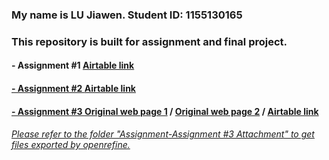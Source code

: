 ### My name is LU Jiawen. Student ID: 1155130165
### This repository is built for assignment and final project.
#### - Assignment #1 <a href="https://airtable.com/invite/l?inviteId=invCUIez5TOzYtEid&inviteToken=c8a6d7b8e60044017b04fe2c57780ee275cf9a38bf6c671f186cc82b671042d4" target="_blank">Airtable link
#### - Assignment #2 <a href="https://airtable.com/invite/l?inviteId=invdS0DghBZJzPp5f&inviteToken=ee0ab3cc546a2336ac8e56ec5439e06543319d68f8acc3c01c0c0ea89c58b7f1" target="_blank">Airtable link
#### - Assignment #3 <a href="https://movie.douban.com/explore#!type=movie&tag=%E7%88%B1%E6%83%85&sort=rank&page_limit=20&page_start=0" target="_blank">Original web page 1</a> / <a href="https://wmoov.com/cinema" target="_blank">Original web page 2</a> / <a href="https://airtable.com/invite/l?inviteId=invCoDEFwBRYvRdFk&inviteToken=7d790d8253de31d67e7e78c84fd9a3d8aa990bad013aca50579e6a84f1b45b32" target="_blank">Airtable link
###### Please refer to the folder "Assignment-Assignment #3 Attachment" to get files exported by openrefine.